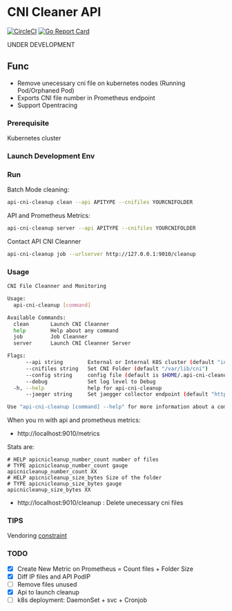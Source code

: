 # CNI Cleaner API


[![CircleCI](https://circleci.com/gh/jsenon/api-cni-cleanup.svg?style=svg)](https://circleci.com/gh/jsenon/api-cni-cleanup)
[![Go Report Card](https://goreportcard.com/badge/github.com/jsenon/api-cni-cleanup)](https://goreportcard.com/report/github.com/jsenon/api-cni-cleanup)

UNDER DEVELOPMENT

## Func

- Remove unecessary cni file on kubernetes nodes (Running Pod/Orphaned Pod)
- Exports CNI file number in Prometheus endpoint
- Support Opentracing


### Prerequisite

Kubernetes cluster

### Launch Development Env

### Run

Batch Mode cleaning:

```sh
api-cni-cleanup clean --api APITYPE --cnifiles YOURCNIFOLDER
```

API and Prometheus Metrics:

```sh
api-cni-cleanup server --api APITYPE --cnifiles YOURCNIFOLDER
```

Contact API CNI Cleanner
```sh
api-cni-cleanup job --urlserver http://127.0.0.1:9010/cleanup
```


### Usage

```sh
CNI File Cleanner and Monitoring

Usage:
  api-cni-cleanup [command]

Available Commands:
  clean       Launch CNI Cleanner
  help        Help about any command
  job         Job Cleanner
  server      Launch CNI Cleanner Server

Flags:
      --api string        External or Internal K8S cluster (default "internal")
      --cnifiles string   Set CNI Folder (default "/var/lib/cni")
      --config string     config file (default is $HOME/.api-cni-cleanup.yaml)
      --debug             Set log level to Debug
  -h, --help              help for api-cni-cleanup
      --jaeger string     Set jaegger collector endpoint (default "http://localhost:14268")

Use "api-cni-cleanup [command] --help" for more information about a command.
```


When you rn with api and prometheus metrics:

- http://localhost:9010/metrics

Stats are:

```
# HELP apicnicleanup_number_count number of files
# TYPE apicnicleanup_number_count gauge
apicnicleanup_number_count XX
# HELP apicnicleanup_size_bytes Size of the folder
# TYPE apicnicleanup_size_bytes gauge
apicnicleanup_size_bytes XX
```

- http://localhost:9010/cleanup : Delete unecessary cni files

### TIPS

Vendoring [constraint](https://github.com/kubernetes/minikube/issues/3037#issuecomment-418384405)

### TODO

- [x] Create New Metric on Prometheus = Count files + Folder Size
- [x] Diff IP files and API PodIP
- [ ] Remove files unused
- [x] Api to launch cleanup
- [ ] k8s deployment: DaemonSet + svc + Cronjob
